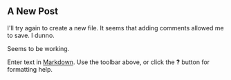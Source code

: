 ## A New Post

I'll try again to create a new file.  It seems that adding comments allowed me to 
save. I dunno.

Seems to be working.

Enter text in [Markdown](http://daringfireball.net/projects/markdown/). Use the toolbar above, or click the **?** button for formatting help.

